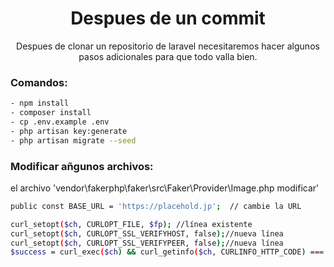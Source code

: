 <h1 align="center"> Despues de un commit </h1>
<p align="center"> Despues de clonar un repositorio de laravel necesitaremos hacer algunos pasos adicionales para que todo valla bien. </p>



### Comandos:

```sh
- npm install
- composer install
- cp .env.example .env
- php artisan key:generate
- php artisan migrate --seed
```


### Modificar añgunos archivos:

el archivo 'vendor\fakerphp\faker\src\Faker\Provider\Image.php modificar'

```sh 
public const BASE_URL = 'https://placehold.jp';  // cambie la URL 
```

```sh
curl_setopt($ch, CURLOPT_FILE, $fp); //línea existente
curl_setopt($ch, CURLOPT_SSL_VERIFYHOST, false);//nueva línea
curl_setopt($ch, CURLOPT_SSL_VERIFYPEER, false);//nueva línea
$success = curl_exec($ch) && curl_getinfo($ch, CURLINFO_HTTP_CODE) === 200;//línea existente
```
